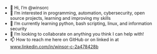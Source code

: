 - 👋 Hi, I’m @winsorc
- 👀 I’m interested in programming, automation, cybersecurity, open source projects, learning and improving my skills
- 🌱 I’m currently learning python, bash scripting, linux, and information security
- 💞️ I’m looking to collaborate on anything you think I can help with!
- 📫 How to reach me here on GitHub or on linked in at www.linkedin.com/in/winsor-c-2a478428b

<!---
winsorc/winsorc is a ✨ special ✨ repository because its `README.md` (this file) appears on your GitHub profile.
You can click the Preview link to take a look at your changes.
--->
